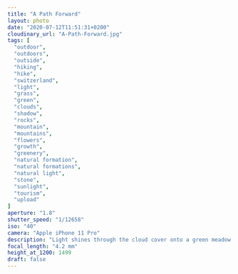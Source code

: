 ```yaml
---
title: "A Path Forward"
layout: photo
date: "2020-07-12T11:51:31+0200"
cloudinary_url: "A-Path-Forward.jpg"
tags: [
  "outdoor",
  "outdoors",
  "outside",
  "hiking",
  "hike",
  "switzerland",
  "light",
  "grass",
  "green",
  "clouds",
  "shadow",
  "rocks",
  "mountain",
  "mountains",
  "flowers",
  "growth",
  "greenery",
  "natural formation",
  "natural formations",
  "natural light",
  "stone",
  "sunlight",
  "tourism",
  "upload"
]
aperture: "1.8"
shutter_speed: "1/12658"
iso: "40"
camera: "Apple iPhone 11 Pro"
description: "Light shines through the cloud cover onto a green meadow in the canton of Appenzell, Switzerland"
focal_length: "4.2 mm"
height_at_1200: 1499
draft: false
---
```

